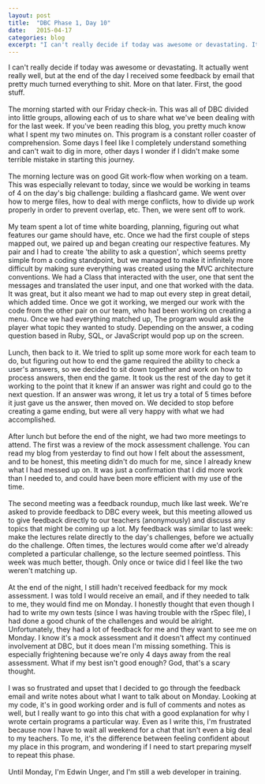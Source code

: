 ```yaml
---
layout: post
title:  "DBC Phase 1, Day 10"
date:   2015-04-17
categories: blog
excerpt: "I can't really decide if today was awesome or devastating. It actually went really well, but at the end of the day I received some feedback by email that pretty much turned everything to shit. More on that later. First, the good stuff. The morning started with our Friday check-in. This was all of DBC divided into little groups, allowing each of us to share what we've been dealing with for the last week. If you've been reading this blog, you pretty much know what I spent my two minutes on. This program is a constant roller coaster of comprehension. Some days I feel like I completely understand something and can't wait to dig in more, other days I wonder if I didn't make some terrible mistake in starting this journey."
---
```


I can't really decide if today was awesome or devastating. It actually went really well, but at the end of the day I received some feedback by email that pretty much turned everything to shit. More on that later. First, the good stuff.
<br>
<br>
The morning started with our Friday check-in. This was all of DBC divided into little groups, allowing each of us to share what we've been dealing with for the last week. If you've been reading this blog, you pretty much know what I spent my two minutes on. This program is a constant roller coaster of comprehension. Some days I feel like I completely understand something and can't wait to dig in more, other days I wonder if I didn't make some terrible mistake in starting this journey.
<br>
<br>
The morning lecture was on good Git work-flow when working on a team. This was especially relevant to today, since we would be working in teams of 4 on the day's big challenge: building a flashcard game. We went over how to merge files, how to deal with merge conflicts, how to divide up work properly in order to prevent overlap, etc. Then, we were sent off to work.
<br>
<br>
My team spent a lot of time white boarding, planning, figuring out what features our game should have, etc. Once we had the first couple of steps mapped out, we paired up and began creating our respective features. My pair and I had to create 'the ability to ask a question', which seems pretty simple from a coding standpoint, but we managed to make it infinitely more difficult by making sure everything was created using the MVC architecture conventions. We had a Class that interacted with the user, one that sent the messages and translated the user input, and one that worked with the data. It was great, but it also meant we had to map out every step in great detail, which added time. Once we got it working, we merged our work with the code from the other pair on our team, who had been working on creating a menu. Once we had everything matched up, The program would ask the player what topic they wanted to study. Depending on the answer, a coding question based in Ruby, SQL, or JavaScript would pop up on the screen.
<br>
<br>
Lunch, then back to it. We tried to split up some more work for each team to do, but figuring out how to end the game required the ability to check a user's answers, so we decided to sit down together and work on how to process answers, then end the game. It took us the rest of the day to get it working to the point that it knew if an answer was right and could go to the next question. If an answer was wrong, it let us try a total of 5 times before it just gave us the answer, then moved on. We decided to stop before creating a game ending, but were all very happy with what we had accomplished.
<br>
<br>
After lunch but before the end of the night, we had two more meetings to attend. The first was a review of the mock assessment challenge. You can read my blog from yesterday to find out how I felt about the assessment, and to be honest, this meeting didn't do much for me, since I already knew what I had messed up on. It was just a confirmation that I did more work than I needed to, and could have been more efficient with my use of the time.
<br>
<br>
The second meeting was a feedback roundup, much like last week. We're asked to provide feedback to DBC every week, but this meeting allowed us to give feedback directly to our teachers (anonymously) and discuss any topics that might be coming up a lot. My feedback was similar to last week: make the lectures relate directly to the day's challenges, before we actually do the challenge. Often times, the lectures would come after we'd already completed a particular challenge, so the lecture seemed pointless. This week was much better, though. Only once or twice did I feel like the two weren't matching up.
<br>
<br>
At the end of the night, I still hadn't received feedback for my mock assessment. I was told I would receive an email, and if they needed to talk to me, they would find me on Monday. I honestly thought that even though I had to write my own tests (since I was having trouble with the rSpec file), I had done a good chunk of the challenges and would be alright. Unfortunately, they had a lot of feedback for me and they want to see me on Monday. I know it's a mock assessment and it doesn't affect my continued involvement at DBC, but it does mean I'm missing something. This is especially frightening because we're only 4 days away from the real assessment. What if my best isn't good enough? God, that's a scary thought.
<br>
<br>
I was so frustrated and upset that I decided to go through the feedback email and write notes about what I want to talk about on Monday. Looking at my code, it's in good working order and is full of comments and notes as well, but I really want to go into this chat with a good explanation for why I wrote certain programs a particular way. Even as I write this, I'm frustrated because now I have to wait all weekend for a chat that isn't even a big deal to my teachers. To me, it's the difference between feeling confident about my place in this program, and wondering if I need to start preparing myself to repeat this phase.
<br>
<br>
Until Monday, I'm Edwin Unger, and I'm still a web developer in training.

